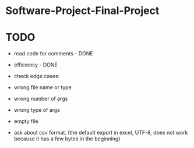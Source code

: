 # Software-Project-Final-Project

# TODO

- read code for comments - DONE
- efficiency - DONE

- check edge cases:
-   wrong file name or type
-   wrong number of args
-   wrong type of args
-   empty file

- ask about csv format. (the default export in excel, UTF-8,  does not work because it has a 
    few bytes in the beginning)